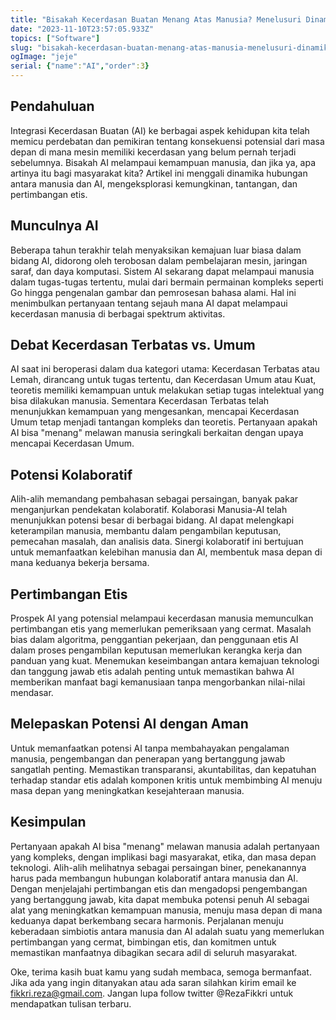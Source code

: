 ```yaml
---
title: "Bisakah Kecerdasan Buatan Menang Atas Manusia? Menelusuri Dinamika Interaksi Antara Manusia dan Kecerdasan Buatan"
date: "2023-11-10T23:57:05.933Z"
topics: ["Software"]
slug: "bisakah-kecerdasan-buatan-menang-atas-manusia-menelusuri-dinamika-interaksi-antara-manusia-dan-kecerdasan-buatan"
ogImage: "jeje"
serial: {"name":"AI","order":3}
---
```


## Pendahuluan

Integrasi Kecerdasan Buatan (AI) ke berbagai aspek kehidupan kita telah memicu perdebatan dan pemikiran tentang konsekuensi potensial dari masa depan di mana mesin memiliki kecerdasan yang belum pernah terjadi sebelumnya. Bisakah AI melampaui kemampuan manusia, dan jika ya, apa artinya itu bagi masyarakat kita? Artikel ini menggali dinamika hubungan antara manusia dan AI, mengeksplorasi kemungkinan, tantangan, dan pertimbangan etis.

## Munculnya AI

Beberapa tahun terakhir telah menyaksikan kemajuan luar biasa dalam bidang AI, didorong oleh terobosan dalam pembelajaran mesin, jaringan saraf, dan daya komputasi. Sistem AI sekarang dapat melampaui manusia dalam tugas-tugas tertentu, mulai dari bermain permainan kompleks seperti Go hingga pengenalan gambar dan pemrosesan bahasa alami. Hal ini menimbulkan pertanyaan tentang sejauh mana AI dapat melampaui kecerdasan manusia di berbagai spektrum aktivitas.

## Debat Kecerdasan Terbatas vs. Umum

AI saat ini beroperasi dalam dua kategori utama: Kecerdasan Terbatas atau Lemah, dirancang untuk tugas tertentu, dan Kecerdasan Umum atau Kuat, teoretis memiliki kemampuan untuk melakukan setiap tugas intelektual yang bisa dilakukan manusia. Sementara Kecerdasan Terbatas telah menunjukkan kemampuan yang mengesankan, mencapai Kecerdasan Umum tetap menjadi tantangan kompleks dan teoretis. Pertanyaan apakah AI bisa "menang" melawan manusia seringkali berkaitan dengan upaya mencapai Kecerdasan Umum.

## Potensi Kolaboratif

Alih-alih memandang pembahasan sebagai persaingan, banyak pakar menganjurkan pendekatan kolaboratif. Kolaborasi Manusia-AI telah menunjukkan potensi besar di berbagai bidang. AI dapat melengkapi keterampilan manusia, membantu dalam pengambilan keputusan, pemecahan masalah, dan analisis data. Sinergi kolaboratif ini bertujuan untuk memanfaatkan kelebihan manusia dan AI, membentuk masa depan di mana keduanya bekerja bersama.

## Pertimbangan Etis

Prospek AI yang potensial melampaui kecerdasan manusia memunculkan pertimbangan etis yang memerlukan pemeriksaan yang cermat. Masalah bias dalam algoritma, penggantian pekerjaan, dan penggunaan etis AI dalam proses pengambilan keputusan memerlukan kerangka kerja dan panduan yang kuat. Menemukan keseimbangan antara kemajuan teknologi dan tanggung jawab etis adalah penting untuk memastikan bahwa AI memberikan manfaat bagi kemanusiaan tanpa mengorbankan nilai-nilai mendasar.

## Melepaskan Potensi AI dengan Aman

Untuk memanfaatkan potensi AI tanpa membahayakan pengalaman manusia, pengembangan dan penerapan yang bertanggung jawab sangatlah penting. Memastikan transparansi, akuntabilitas, dan kepatuhan terhadap standar etis adalah komponen kritis untuk membimbing AI menuju masa depan yang meningkatkan kesejahteraan manusia.

## Kesimpulan

Pertanyaan apakah AI bisa "menang" melawan manusia adalah pertanyaan yang kompleks, dengan implikasi bagi masyarakat, etika, dan masa depan teknologi. Alih-alih melihatnya sebagai persaingan biner, penekanannya harus pada membangun hubungan kolaboratif antara manusia dan AI. Dengan menjelajahi pertimbangan etis dan mengadopsi pengembangan yang bertanggung jawab, kita dapat membuka potensi penuh AI sebagai alat yang meningkatkan kemampuan manusia, menuju masa depan di mana keduanya dapat berkembang secara harmonis. Perjalanan menuju keberadaan simbiotis antara manusia dan AI adalah suatu yang memerlukan pertimbangan yang cermat, bimbingan etis, dan komitmen untuk memastikan manfaatnya dibagikan secara adil di seluruh masyarakat.

Oke, terima kasih buat kamu yang sudah membaca, semoga bermanfaat. Jika ada yang ingin ditanyakan atau ada saran silahkan kirim email ke fikkri.reza@gmail.com. Jangan lupa follow twitter @RezaFikkri untuk mendapatkan tulisan terbaru.
